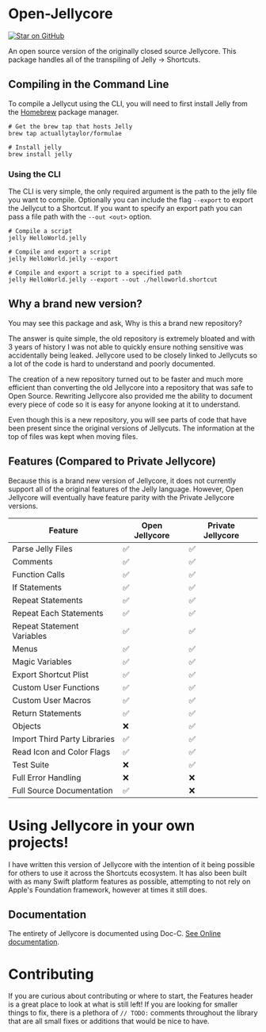 # Open-Jellycore

<a href="https://openjelly.com/join-discord" target="_blank">
  <img src="https://img.shields.io/discord/503976650439131183?logo=discord&amp;label=discord" alt="Star on GitHub">
</a>

An open source version of the originally closed source Jellycore. This package handles all of the transpiling of Jelly -> Shortcuts.

## Compiling in the Command Line
To compile a Jellycut using the CLI, you will need to first install Jelly from the [Homebrew](https://brew.sh) package manager. 

```
# Get the brew tap that hosts Jelly
brew tap actuallytaylor/formulae

# Install jelly
brew install jelly
```

### Using the CLI
The CLI is very simple, the only required argument is the path to the jelly file you want to compile. Optionally you can include the flag `--export` to export the Jellycut to a Shortcut. If you want to specify an export path you can pass a file path with the `--out <out>` option.

```
# Compile a script
jelly HelloWorld.jelly

# Compile and export a script
jelly HelloWorld.jelly --export

# Compile and export a script to a specified path
jelly HelloWorld.jelly --export --out ./helloworld.shortcut
```

## Why a brand new version?
You may see this package and ask, Why is this a brand new repository? 

The answer is quite simple, the old repository is extremely bloated and with 3 years of history I was not able to quickly ensure nothing sensitive was accidentally being leaked. Jellycore used to be closely linked to Jellycuts so a lot of the code is hard to understand and poorly documented. 

The creation of a new repository turned out to be faster and much more efficient than converting the old Jellycore into a repository that was safe to Open Source. Rewriting Jellycore also provided me the ability to document every piece of code so it is easy for anyone looking at it to understand. 

Even though this is a new repository, you will see parts of code that have been present since the original versions of Jellycuts. The information at the top of files was kept when moving files.

## Features (Compared to Private Jellycore)
Because this is a brand new version of Jellycore, it does not currently support all of the original features of the Jelly language. However, Open Jellycore will eventually have feature parity with the Private Jellycore versions.

| Feature                        | Open Jellycore | Private Jellycore |
| ------------------------------ | -------------- | ----------------- |
| Parse Jelly Files              | ✅             | ✅                |
| Comments                       | ✅             | ✅                |
| Function Calls                 | ✅             | ✅                |
| If Statements                  | ✅             | ✅                |
| Repeat Statements              | ✅             | ✅                |
| Repeat Each Statements         | ✅             | ✅                |
| Repeat Statement Variables     | ✅             | ✅                |
| Menus                          | ✅             | ✅                |
| Magic Variables                | ✅             | ✅                |
| Export Shortcut Plist          | ✅             | ✅                |
| Custom User Functions          | ✅             | ✅                |
| Custom User Macros             | ✅             | ✅                |
| Return Statements              | ✅             | ✅                |
| Objects                        | ❌             | ✅                |
| Import Third Party Libraries   | ✅             | ✅                |
| Read Icon and Color Flags      | ✅             | ✅                |
| Test Suite                     | ❌             | ✅                |
| Full Error Handling            | ❌             | ❌                |
| Full Source Documentation      | ✅             | ❌                |

# Using Jellycore in your own projects!
I have written this version of Jellycore with the intention of it being possible for others to use it across the Shortcuts ecosystem. It has also been built with as many Swift platform features as possible, attempting to not rely on Apple's Foundation framework, however at times it still does.

## Documentation
The entirety of Jellycore is documented using Doc-C. [See Online documentation](https://openjelly.github.io/Open-Jellycore/documentation/open_jellycore/).

# Contributing
If you are curious about contributing or where to start, the Features header is a great place to look at what is still left! If you are looking for smaller things to fix, there is a plethora of `// TODO:` comments throughout the library that are all small fixes or additions that would be nice to have.
